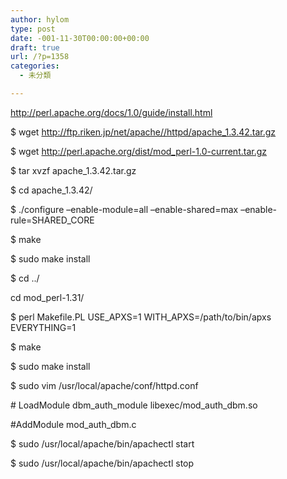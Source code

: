 ```yaml
---
author: hylom
type: post
date: -001-11-30T00:00:00+00:00
draft: true
url: /?p=1358
categories:
  - 未分類

---
```

http://perl.apache.org/docs/1.0/guide/install.html

$ wget http://ftp.riken.jp/net/apache//httpd/apache_1.3.42.tar.gz
  
$ wget http://perl.apache.org/dist/mod_perl-1.0-current.tar.gz
  
$ tar xvzf apache_1.3.42.tar.gz
  
$ cd apache_1.3.42/
  
$ ./configure &#8211;enable-module=all &#8211;enable-shared=max &#8211;enable-rule=SHARED_CORE
  
$ make
  
$ sudo make install
  
$ cd ../
  
cd mod_perl-1.31/
  
$ perl Makefile.PL USE\_APXS=1 WITH\_APXS=/path/to/bin/apxs EVERYTHING=1
  
$ make
  
$ sudo make install
  
$ sudo vim /usr/local/apache/conf/httpd.conf

\# LoadModule dbm\_auth\_module libexec/mod\_auth\_dbm.so

#AddModule mod\_auth\_dbm.c

$ sudo /usr/local/apache/bin/apachectl start
  
$ sudo /usr/local/apache/bin/apachectl stop

